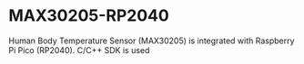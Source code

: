# MAX30205-RP2040
Human Body Temperature Sensor (MAX30205) is integrated with Raspberry Pi Pico (RP2040). C/C++ SDK is used
